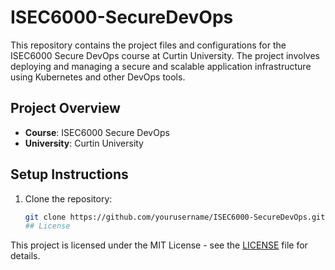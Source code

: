 # ISEC6000-SecureDevOps
This repository contains the project files and configurations for the ISEC6000 Secure DevOps course at Curtin University. The project involves deploying and managing a secure and scalable application infrastructure using Kubernetes and other DevOps tools.

## Project Overview

- **Course**: ISEC6000 Secure DevOps
- **University**: Curtin University

## Setup Instructions

1. Clone the repository:
   ```bash
   git clone https://github.com/yourusername/ISEC6000-SecureDevOps.git
   ## License

This project is licensed under the MIT License - see the [LICENSE](LICENSE) file for details.

